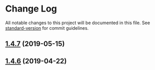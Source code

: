 # Change Log

All notable changes to this project will be documented in this file. See [standard-version](https://github.com/conventional-changelog/standard-version) for commit guidelines.

## [1.4.7](https://github.com/puncsky/template_website/compare/v1.4.6...v1.4.7) (2019-05-15)

## [1.4.6](https://github.com/puncsky/template_website/compare/v1.4.4...v1.4.6) (2019-04-22)
